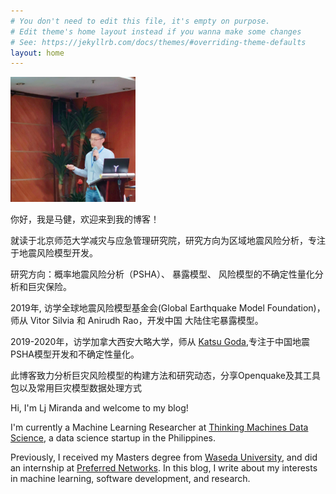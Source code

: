 ```yaml
---
# You don't need to edit this file, it's empty on purpose.
# Edit theme's home layout instead if you wanna make some changes
# See: https://jekyllrb.com/docs/themes/#overriding-theme-defaults
layout: home
---
```


<div class="divider">
    <div class="left">
        <img id="profilepic" width="200" height="200" src="assets/profile.jpg" alt="Profile">
    </div>
    <div class="right">
        <p>你好，我是马健，欢迎来到我的博客！</p>
        <p>就读于北京师范大学减灾与应急管理研究院，研究方向为区域地震风险分析，专注于地震风险模型开发。</p>
        <p>
           研究方向：概率地震风险分析（PSHA）、 暴露模型、 风险模型的不确定性量化分析和巨灾保险。<p>
        <p>
           2019年, 访学全球地震风险模型基金会(Global Earthquake Model Foundation)，师从 Vitor Silvia 和 Anirudh Rao，开发中国
           大陆住宅暴露模型。
       </p>
        <p>
           2019-2020年，访学加拿大西安大略大学，师从 <a 
           href= "https://www.researchgate.net/profile/Katsuichiro_Goda/">Katsu Goda</a>,专注于中国地震PSHA模型开发和不确定性量化。
        </p>
        <p>此博客致力分析巨灾风险模型的构建方法和研究动态，分享Openquake及其工具包以及常用巨灾模型数据处理方式</p>
        <p>Hi, I'm Lj Miranda and welcome to my blog!</p>
        <p>
            I'm currently a Machine Learning Researcher at <a
            href="https://thinkingmachin.es/">Thinking Machines Data
            Science</a>, a data science startup in the Philippines.
        </p>
        <p>
            Previously, I received my Masters degree from <a
            href="https://www.waseda.jp/top/en">Waseda University</a>, and did
            an internship at <a
            href="https://www.preferred-networks.jp/en/">Preferred
            Networks</a>. In this blog, I write about my interests in
            machine learning, software development, and research.
        </p>
    </div>
</div>
